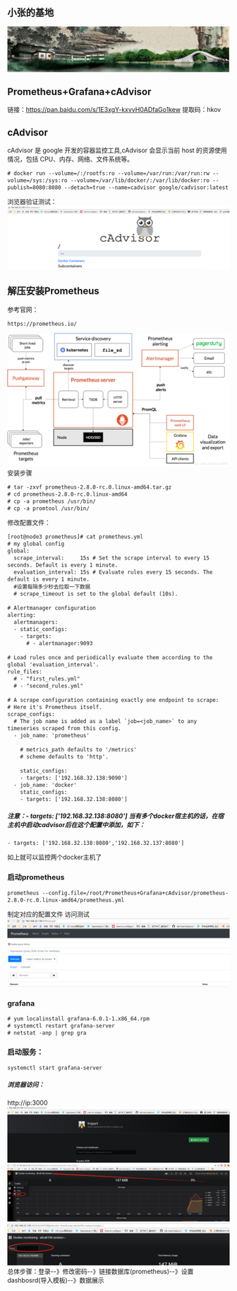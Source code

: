 ## 小张的基地
![banner](https://github.com/zhangyage/dockerfile/blob/master/dockerfile/lab-load-balance/docs/images/banner.png)
## Prometheus+Grafana+cAdvisor
链接：https://pan.baidu.com/s/1E3xgY-kxvvH0ADfaGo1kew 
提取码：hkov 

## cAdvisor
cAdvisor 是 google 开发的容器监控工具,cAdvisor 会显示当前 host 的资源使用情况，包括 CPU、内存、网络、文件系统等。
```
# docker run --volume=/:/rootfs:ro --volume=/var/run:/var/run:rw --volume=/sys:/sys:ro --volume=/var/lib/docker/:/var/lib/docker:ro --publish=8080:8080 --detach=true --name=cadvisor google/cadvisor:latest
```
浏览器验证测试：
![banner](https://github.com/zhangyage/dockerfile/blob/master/dockerfile/Prometheus%2BGrafana%2BcAdvisor/image/cadvisor.png)

## 解压安装Prometheus
参考官网：
```
https://prometheus.io/
```
![prometheus](https://github.com/zhangyage/dockerfile/blob/master/dockerfile/Prometheus%2BGrafana%2BcAdvisor/image/prometheus-jg.png)
安装步骤
```
# tar -zxvf prometheus-2.8.0-rc.0.linux-amd64.tar.gz
# cd prometheus-2.8.0-rc.0.linux-amd64
# cp -a prometheus /usr/bin/
# cp -a promtool /usr/bin/
```

修改配置文件：
```
[root@node3 prometheus]# cat prometheus.yml 
# my global config
global:
  scrape_interval:     15s # Set the scrape interval to every 15 seconds. Default is every 1 minute.
  evaluation_interval: 15s # Evaluate rules every 15 seconds. The default is every 1 minute.
  #设置每隔多少秒去拉取一下数据
  # scrape_timeout is set to the global default (10s).

# Alertmanager configuration
alerting:
  alertmanagers:
  - static_configs:
    - targets:
      # - alertmanager:9093

# Load rules once and periodically evaluate them according to the global 'evaluation_interval'.
rule_files:
  # - "first_rules.yml"
  # - "second_rules.yml"

# A scrape configuration containing exactly one endpoint to scrape:
# Here it's Prometheus itself.
scrape_configs:
  # The job name is added as a label `job=<job_name>` to any timeseries scraped from this config.
  - job_name: 'prometheus'

    # metrics_path defaults to '/metrics'
    # scheme defaults to 'http'.

    static_configs:
    - targets: ['192.168.32.138:9090']
  - job_name: 'docker'
    static_configs:
    - targets: ['192.168.32.138:8080']
```
##### 注意：- targets: ['192.168.32.138:8080']  当有多个docker宿主机的话，在宿主机中启动cadvisor后在这个配置中添加，如下：
```
- targets: ['192.168.32.138:8080','192.168.32.137:8080']
```
如上就可以监控两个docker主机了

### 启动prometheus
```
prometheus --config.file=/root/Prometheus+Grafana+cAdvisor/prometheus-2.8.0-rc.0.linux-amd64/prometheus.yml
```
制定对应的配置文件
访问测试
![prometheus](https://github.com/zhangyage/dockerfile/blob/master/dockerfile/Prometheus%2BGrafana%2BcAdvisor/image/prometheus.png)

### grafana
```
# yum localinstall grafana-6.0.1-1.x86_64.rpm
# systemctl restart grafana-server
# netstat -anp | grep gra
```
### 启动服务：
```
systemctl start grafana-server
```
##### 浏览器访问：
http://ip:3000
![grafana2](https://github.com/zhangyage/dockerfile/blob/master/dockerfile/Prometheus%2BGrafana%2BcAdvisor/image/grafana2.png)
![grafana2](https://github.com/zhangyage/dockerfile/blob/master/dockerfile/Prometheus%2BGrafana%2BcAdvisor/image/grafana3.png)
![grafana2](https://github.com/zhangyage/dockerfile/blob/master/dockerfile/Prometheus%2BGrafana%2BcAdvisor/image/grafana4.png)
总体步骤：登录--》修改密码--》链接数据库(prometheus)--》设置dashbosrd(导入模板)--》数据展示
